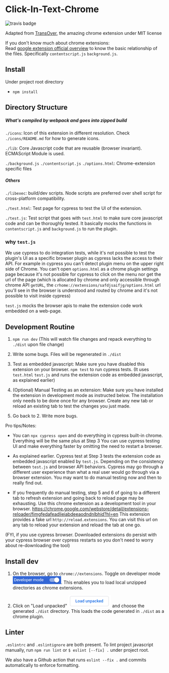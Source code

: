 # Click-In-Text-Chrome
![travis badge](https://travis-ci.org/UAlbertaALTLab/click-in-text.svg?branch=master)

Adapted from [TransOver](https://github.com/artemave/translate_onhover), the amazing chrome extension under MIT license

If you don't know much about chrome extensions: \
Read [google extension official overview](https://developer.chrome.com/extensions/overview) to know the basic relationship of the files.
Specifically `contentscript.js` `background.js`.

## Install

Under project root directory

- `npm install`

## Directory Structure

##### What's compiled by webpack and goes into zipped build

`./icons`: Icon of this extension in different resolution. Check `./icons/README.md` for how to generate icons.

`./lib`: Core Javascript code that are reusable (browser invariant). 
ECMAScript Module is used.

`./background.js` `./contentscript.js` `./options.html`: Chrome-extension specific files

##### Others

`./libexec`: build/dev scripts. Node scripts are preferred over shell script for cross-platform compatibility. 

`./test.html`: Test page for cypress to test the UI of the extension.

`./test.js`: Test script that goes with `test.html` to make sure core javascript code and can be thoroughly tested. 
It basically mocks the functions in `contentscript.js` and `background.js` to run the plugin.

### why `test.js`

We use cypress to do integration tests,
while it's not possible to test the plugin's UI as a specific browser plugin as cypress lacks the access to their API.
For example in cypress you can't detect plugin menu on the upper right side of Chrome.
You can't open `options.html` as a chrome plugin settings page 
because it's not possible for cypress to click on the menu nor get the url of the page 
(which is allocated by chrome and only accessible through chrome API `getURL`, 
the `crhome://extensions/safdjsaifjg/options.html` url you'll see in the browser is understood
 and routed by chrome and it's not possible to visit inside cypress)
 
`test.js` mocks the browser apis to make the extension code work embedded on a web-page.

## Development Routine


1. `npm run dev` (This will watch file changes and repack everything to `./dist` upon file change)

2. Write some bugs. Files will be regenerated in `./dist`

3. Test as embedded javascript: Make sure you have disabled this extension on your browser. `npm test` to run cypress tests. (It uses `test.html` `test.js` and runs the extension code as embedded javascript, as explained earlier)

4. (Optional) Manual Testing as an extension: Make sure you have installed the extension in development mode as instructed below. The installation only needs to be done once for any browser. Create any new tab or reload an existing tab to test the changes you just made.

5. Go back to 2. Write more bugs.


Pro tips/Notes:

- You can `npx cypress open` and do everything in cypress built-in chrome. Everything will be the same plus at Step 3 You can use
cypress testing UI and make everything faster by omitting the need to restart a browser.

- As explained earlier. Cypress test at Step 3 tests the extension code as embedded javascript enabled by `test.js`. Depending on the consistency between `test.js` and browser API behaviors. Cypress may go through a 
 different user experience than what a real user would go through via a browser extension. 
 You may want to do manual testing now and then to really find out.

- If you frequently do manual testing, step 5 and 6 of going to a different tab to refresh extension and going back to reload page may be exhausting. Use 
this chrome extension as a development tool in your browser.
https://chrome.google.com/webstore/detail/extensions-reloader/fimgfedafeadlieiabdeeaodndnlbhid?hl=en This extension provides
a fake url `http://reload.extensions`. You can visit this url on any tab to reload your extension and reload the tab at one go.

(FYI, if you use cypress browser. Downloaded extensions do persist with your cypress browser over cypress restarts
 so you don't need to worry about re-downloading the tool)



## Install dev

1. On the browser, go to `chrome://extensions`. Toggle on developer mode ![developer_mode.png](readme_assets/developer_mode.png). This enables
you to load local unzipped directories as chrome extensions.

2. Click on "Load unpacked" ![load_unpacked.png](readme_assets/load_unpacked.png)  and choose the generated `./dist` directory.
This loads the code generated in `./dist` as a chrome plugin.

## Linter

`.eslintrc` and `.eslintignore` are both present. To lint project javascript manually, 
run `npm run lint` or `$ eslint [--fix] .` under project root. 

We also have a Github action that runs `eslint --fix .` and commits automatically to enforce formatting.